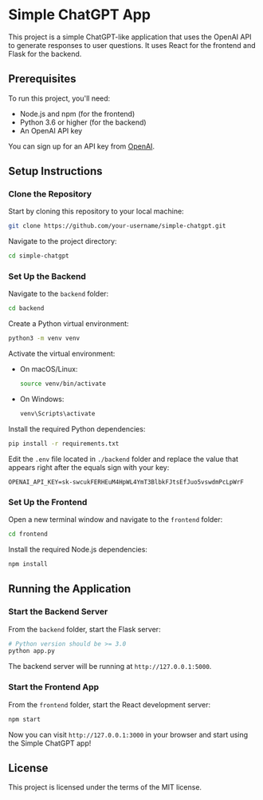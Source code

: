 # Simple ChatGPT App

This project is a simple ChatGPT-like application that uses the OpenAI API to generate responses to user questions. It uses React for the frontend and Flask for the backend.

## Prerequisites

To run this project, you'll need:

- Node.js and npm (for the frontend)
- Python 3.6 or higher (for the backend)
- An OpenAI API key

You can sign up for an API key from [OpenAI](https://help.openai.com/en/articles/4936850-where-do-i-find-my-secret-api-key).

## Setup Instructions

### Clone the Repository

Start by cloning this repository to your local machine:

```bash
git clone https://github.com/your-username/simple-chatgpt.git
```

Navigate to the project directory:

```bash
cd simple-chatgpt
```

### Set Up the Backend

Navigate to the `backend` folder:

```bash
cd backend
```

Create a Python virtual environment:

```bash
python3 -m venv venv
```

Activate the virtual environment:

- On macOS/Linux:

  ```bash
  source venv/bin/activate
  ```

- On Windows:

  ```bash
  venv\Scripts\activate
  ```

Install the required Python dependencies:

```bash
pip install -r requirements.txt
```

Edit the `.env` file located in `./backend` folder and replace the value that appears right after the equals sign with your key:

```
OPENAI_API_KEY=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

```

### Set Up the Frontend

Open a new terminal window and navigate to the `frontend` folder:

```bash
cd frontend
```

Install the required Node.js dependencies:

```bash
npm install
```

## Running the Application

### Start the Backend Server

From the `backend` folder, start the Flask server:

```bash
# Python version should be >= 3.0
python app.py
```

The backend server will be running at `http://127.0.0.1:5000`.

### Start the Frontend App

From the `frontend` folder, start the React development server:

```bash
npm start
```

Now you can visit `http://127.0.0.1:3000` in your browser and start using the Simple ChatGPT app!

## License

This project is licensed under the terms of the MIT license.
